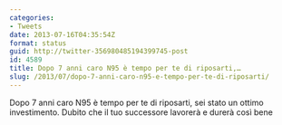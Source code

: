 ```yaml
---
categories:
- Tweets
date: 2013-07-16T04:35:54Z
format: status
guid: http://twitter-356980485194399745-post
id: 4589
title: Dopo 7 anni caro N95 è tempo per te di riposarti,…
slug: /2013/07/dopo-7-anni-caro-n95-e-tempo-per-te-di-riposarti/
---
```


Dopo 7 anni caro N95 è tempo per te di riposarti, sei stato un ottimo investimento. Dubito che il tuo successore lavorerà e durerà così bene